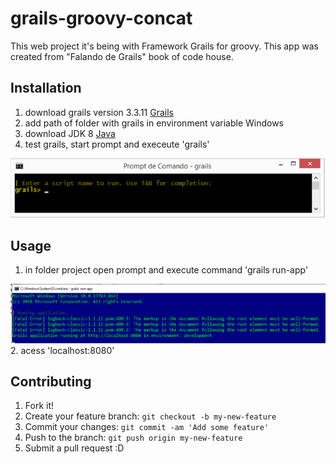 # grails-groovy-concat

This web project it's being with Framework Grails for groovy. This app was created from "Falando de Grails" book of code house.

## Installation

1. download grails version 3.3.11 [Grails](http://www.grails.org/download.html)
2. add path of folder with grails in environment variable Windows
3. download JDK 8 [Java](https://www.oracle.com/technetwork/java/javase/downloads/jdk8-downloads-2133151.html)
4. test grails, start prompt and execeute 'grails'

![](/grails-app/assets/images/prompt_grails.png)

## Usage
1. in folder project open prompt and execute command 'grails run-app'

![](/grails-app/assets/images/run-app.png)
2. acess 'localhost:8080'

## Contributing
1. Fork it!
2. Create your feature branch: `git checkout -b my-new-feature`
3. Commit your changes: `git commit -am 'Add some feature'`
4. Push to the branch: `git push origin my-new-feature`
5. Submit a pull request :D

